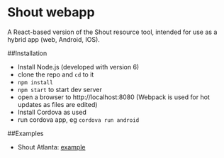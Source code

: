 
Shout webapp
============

A React-based version of the Shout resource tool, intended for use as a hybrid app (web, Android, IOS).

##Installation

* Install Node.js (developed with version 6)
* clone the repo and ```cd``` to it
* ```npm install```
* ```npm start``` to start dev server
* open a browser to http://localhost:8080 (Webpack is used for hot updates as files are edited)
* Install Cordova as used
* run cordova app, eg ```cordova run android```


##Examples

* Shout Atlanta:
[example](http://shoutapp.org) 

